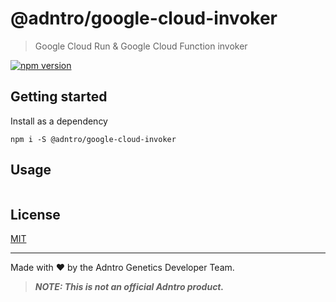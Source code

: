 # @adntro/google-cloud-invoker
> Google Cloud Run &amp; Google Cloud Function invoker

[![npm version](https://img.shields.io/npm/v/@adntro/google-cloud-invoker.svg?style=flat-square)](https://www.npmjs.com/package/@adntro/google-cloud-invoker)

## Getting started

Install as a dependency

```
npm i -S @adntro/google-cloud-invoker
```

## Usage

```

```


## License
[MIT](LICENSE)

---
Made with ❤️ by the Adntro Genetics Developer Team.
> ***NOTE: This is not an official Adntro product.***
